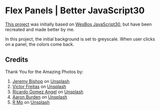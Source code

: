 # Flex Panels | Better JavaScript30

[This project](https://ivanajeo.github.io/better-javascript30/05_FlexPanelGallery/) was initially based on [WesBos JavaScript30](https://javascript30.com/), but have been recreated and made better by me.

In this project, the initial background is set to greyscale. When user clicks on a panel, the colors come back.


## Credits
Thank You for the Amazing Photos by:
1. <a href="https://unsplash.com/@jeremybishop?utm_content=creditCopyText&utm_medium=referral&utm_source=unsplash">Jeremy Bishop</a> on <a href="https://unsplash.com/photos/closeup-photography-of-plant-on-ground-vGjGvtSfys4?utm_content=creditCopyText&utm_medium=referral&utm_source=unsplash">Unsplash</a>
2. <a href="https://unsplash.com/@victorfreitas?utm_content=creditCopyText&utm_medium=referral&utm_source=unsplash">Victor Freitas</a> on <a href="https://unsplash.com/photos/man-placing-weight-plate-on-barbell-vjkM-0m34KU?utm_content=creditCopyText&utm_medium=referral&utm_source=unsplash">Unsplash</a>
3. <a href="https://unsplash.com/@rgaleriacom?utm_content=creditCopyText&utm_medium=referral&utm_source=unsplash">Ricardo Gomez Angel</a> on <a href="https://unsplash.com/photos/photo-of-black-and-brown-subway-3WwpGlGnfjA?utm_content=creditCopyText&utm_medium=referral&utm_source=unsplash">Unsplash</a>
4. <a href="https://unsplash.com/@aaronburden?utm_content=creditCopyText&utm_medium=referral&utm_source=unsplash">Aaron Burden</a> on <a href="https://unsplash.com/photos/two-books-on-wood-plank-LNwn_A9RGHo?utm_content=creditCopyText&utm_medium=referral&utm_source=unsplash">Unsplash</a>
5.  <a href="https://unsplash.com/@mooo3721?utm_content=creditCopyText&utm_medium=referral&utm_source=unsplash">R Mo</a> on <a href="https://unsplash.com/photos/calm-body-of-water-near-brown-mountain-under-white-and-gray-sky-w-_iZqdviAo?utm_content=creditCopyText&utm_medium=referral&utm_source=unsplash">Unsplash</a>
